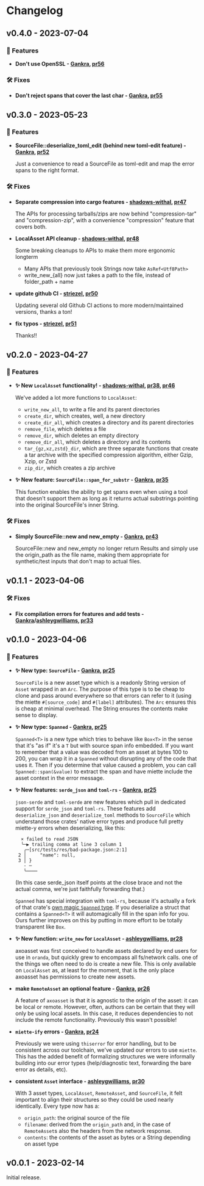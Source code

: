 # Changelog

## v0.4.0 - 2023-07-04

###  🎁 Features

- **Don't use OpenSSL - [Gankra], [pr56]**

### 🛠️  Fixes

- **Don't reject spans that cover the last char - [Gankra], [pr55]**

[pr55]: https://github.com/axodotdev/axoasset/pull/55
[pr56]: https://github.com/axodotdev/axoasset/pull/56

## v0.3.0 - 2023-05-23

### 🎁 Features

- **SourceFile::deserialize_toml_edit (behind new toml-edit feature) - [Gankra], [pr52]**

  Just a convenience to read a SourceFile as toml-edit and map the error spans to the right format.

### 🛠️ Fixes

- **Separate compression into cargo features - [shadows-withal], [pr47]**

  The APIs for processing tarballs/zips are now behind "compression-tar" and "compression-zip",
  with a convenience "compression" feature that covers both.

- **LocalAsset API cleanup - [shadows-withal], [pr48]**

  Some breaking cleanups to APIs to make them more ergonomic longterm

  - Many APIs that previously took Strings now take `AsRef<Utf8Path>`
  - write_new_{all} now just takes a path to the file, instead of folder_path + name 

- **update github CI - [striezel], [pr50]**

  Updating several old Github CI actions to more modern/maintained versions, thanks a ton!

* **fix typos - [striezel], [pr51]**

  Thanks!!

[pr47]: https://github.com/axodotdev/axoasset/pull/47
[pr48]: https://github.com/axodotdev/axoasset/pull/48
[pr50]: https://github.com/axodotdev/axoasset/pull/50
[pr51]: https://github.com/axodotdev/axoasset/pull/51
[pr52]: https://github.com/axodotdev/axoasset/pull/52

## v0.2.0 - 2023-04-27

### 🎁 Features

- **✨ New `LocalAsset` functionality! - [shadows-withal], [pr38], [pr46]**

  We've added a lot more functions to `LocalAsset`:

  - `write_new_all`, to write a file and its parent directories
  - `create_dir`, which creates, well, a new directory
  - `create_dir_all`, which creates a directory and its parent directories
  - `remove_file`, which deletes a file
  - `remove_dir`, which deletes an empty directory
  - `remove_dir_all`, which deletes a directory and its contents
  - `tar_{gz,xz,zstd}_dir`, which are three separate functions that create a tar archive with the
    specified compression algorithm, either Gzip, Xzip, or Zstd
  - `zip_dir`, which creates a zip archive

- **✨ New feature: `SourceFile::span_for_substr` - [Gankra], [pr35]**

  This function enables the ability to get spans even when using a tool that
  doesn't support them as long as it returns actual substrings pointing into
  the original SourceFile's inner String.

### 🛠️ Fixes

- **Simply SourceFile::new and new_empty - [Gankra], [pr43]**

  SourceFile::new and new_empty no longer return Results and simply use the origin_path
  as the file name, making them appropriate for synthetic/test inputs that don't map
  to actual files.

[pr35]: https://github.com/axodotdev/axoasset/pull/35
[pr43]: https://github.com/axodotdev/axoasset/pull/43
[pr38]: https://github.com/axodotdev/axoasset/pull/38
[pr46]: https://github.com/axodotdev/axoasset/pull/46


## v0.1.1 - 2023-04-06

### 🛠️  Fixes

- **Fix compilation errors for features and add tests - [Gankra]/[ashleygwilliams], [pr33]**

[pr33]: https://github.com/axodotdev/axoasset/pull/33

## v0.1.0 - 2023-04-06

### 🎁 Features

- **✨ New type: `SourceFile` - [Gankra],  [pr25]**

  `SourceFile` is a new asset type which is a readonly String version of
  `Asset` wrapped in an `Arc`. The purpose of this type is to be cheap to
  clone and pass around everywhere so that errors can refer to it (using the
  miette `#[source_code]` and `#[label]` attributes). The `Arc` ensures this
  is cheap at minimal overhead. The String ensures the contents make sense to
  display.

- **✨ New type: `Spanned` - [Gankra],  [pr25]**

  `Spanned<T>` is a new type which tries to behave like `Box<T>` in the sense
  that it's "as if" it's a `T` but with source span info embedded. If you want
  to remember that a value was decoded from an asset at bytes 100 to 200, you
  can wrap it in a `Spanned` without disrupting any of the code that uses it.
  Then if you determine that value caused a problem, you can call
  `Spanned::span(&value)` to extract the span and have miette include the
  asset context in the error message.

- **✨ New features: `serde_json` and `toml-rs` - [Gankra],  [pr25]**

  `json-serde` and `toml-serde` are new features which pull in dedicated
  support for `serde_json` and `toml-rs`. These features add `deserialize_json`
  and `deserialize_toml` methods to `SourceFile` which understand those crates'
  native error types and produce full pretty miette-y errors when deserializing,
  like this:

  ```
    × failed to read JSON
    ╰─▶ trailing comma at line 3 column 1
     ╭─[src/tests/res/bad-package.json:2:1]
   2 │     "name": null,
   3 │ }
     · ─
     ╰────
  ```

  (In this case serde_json itself points at the close brace and not the actual comma, we're just faithfully forwarding that.)

  `Spanned` has special integration with `toml-rs`, because it's actually a
  fork of that crate's [own magic `Spanned` type]. If you deserialize a struct
  that contains a `Spanned<T>` it will automagically fill in the span info
  for you. Ours further improves on this by putting in more effort to be totally
  transparent like `Box`.

- **✨ New function: `write_new` for `LocalAsset` - [ashleygwilliams], [pr28]**

  axoasset was first conceived to handle assets declared by end users for use
  in `oranda`, but quickly grew to encompass all fs/network calls. one of the
  things we often need to do is create a new file. This is only available on
  `LocalAsset` as, at least for the moment, that is the only place axoasset
  has permissions to create new assets.

- **make `RemoteAsset` an optional feature - [Gankra], [pr26]**

  A feature of `axoasset` is that it is agnostic to the origin of the asset:
  it can be local or remote. However, often, authors can be certain that they
  will only be using local assets. In this case, it reduces dependencies to
  not include the remote functionality. Previously this wasn't possible!

- **`miette-ify` errors - [Gankra], [pr24]**

  Previously we were using `thiserror` for error handling, but to be consistent
  across our toolchain, we've updated our errors to use `miette`. This has the
  added benefit of formalizing structures we were informally building into our
  error types (help/diagnostic text, forwarding the bare error as details, etc).


- **consistent `Asset` interface - [ashleygwilliams], [pr30]**

  With 3 asset types, `LocalAsset`, `RemoteAsset`, and `SourceFile`, it felt
  important to align their structures so they could be used nearly identically.
  Every type now has a:

     - `origin_path`: the original source of the file
     - `filename`: derived from the `origin_path` and, in the case of `RemoteAsset`s
        also the headers from the network response.
     - `contents`: the contents of the asset as bytes or a String depending on
        asset type

[pr24]: https://github.com/axodotdev/axoasset/pull/24
[pr25]: https://github.com/axodotdev/axoasset/pull/25
[pr26]: https://github.com/axodotdev/axoasset/pull/26
[pr28]: https://github.com/axodotdev/axoasset/pull/28
[pr30]: https://github.com/axodotdev/axoasset/pull/30

[own magic `Spanned` type]: https://docs.rs/toml/latest/toml/struct.Spanned.html

## v0.0.1 - 2023-02-14

Initial release.

[ashleygwilliams]: https://github.com/ashleygwilliams
[gankra]: https://github.com/gankra
[shadows-withal]: https://github.com/shadows-withal
[striezel]: https://github.com/striezel
